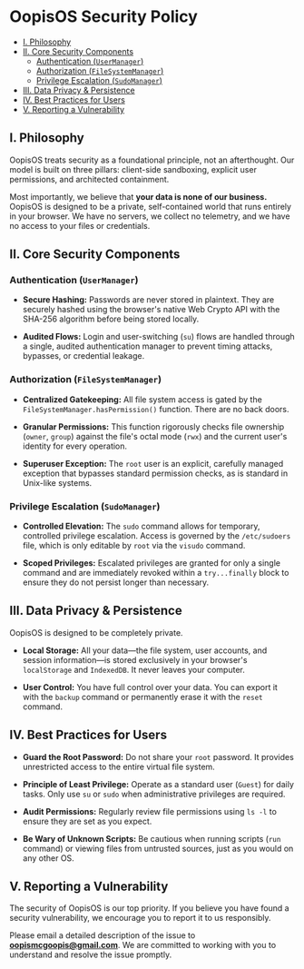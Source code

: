 # OopisOS Security Policy

- [I. Philosophy](#i-philosophy)
- [II. Core Security Components](#ii-core-security-components)
  - [Authentication (`UserManager`)](#authentication-usermanager)
  - [Authorization (`FileSystemManager`)](#authorization-filesystemmanager)
  - [Privilege Escalation (`SudoManager`)](#privilege-escalation-sudomanager)
- [III. Data Privacy & Persistence](#iii-data-privacy--persistence)
- [IV. Best Practices for Users](#iv-best-practices-for-users)
- [V. Reporting a Vulnerability](#v-reporting-a-vulnerability)

## I. Philosophy

OopisOS treats security as a foundational principle, not an afterthought. Our model is built on three pillars: client-side sandboxing, explicit user permissions, and architected containment.

Most importantly, we believe that **your data is none of our business.** OopisOS is designed to be a private, self-contained world that runs entirely in your browser. We have no servers, we collect no telemetry, and we have no access to your files or credentials.

## II. Core Security Components

### Authentication (`UserManager`)

- **Secure Hashing:** Passwords are never stored in plaintext. They are securely hashed using the browser's native Web Crypto API with the SHA-256 algorithm before being stored locally.

- **Audited Flows:** Login and user-switching (`su`) flows are handled through a single, audited authentication manager to prevent timing attacks, bypasses, or credential leakage.


### Authorization (`FileSystemManager`)

- **Centralized Gatekeeping:** All file system access is gated by the `FileSystemManager.hasPermission()` function. There are no back doors.

- **Granular Permissions:** This function rigorously checks file ownership (`owner`, `group`) against the file's octal mode (`rwx`) and the current user's identity for every operation.

- **Superuser Exception:** The `root` user is an explicit, carefully managed exception that bypasses standard permission checks, as is standard in Unix-like systems.


### Privilege Escalation (`SudoManager`)

- **Controlled Elevation:** The `sudo` command allows for temporary, controlled privilege escalation. Access is governed by the `/etc/sudoers` file, which is only editable by `root` via the `visudo` command.

- **Scoped Privileges:** Escalated privileges are granted for only a single command and are immediately revoked within a `try...finally` block to ensure they do not persist longer than necessary.


## III. Data Privacy & Persistence

OopisOS is designed to be completely private.

- **Local Storage:** All your data—the file system, user accounts, and session information—is stored exclusively in your browser's `localStorage` and `IndexedDB`. It never leaves your computer.

- **User Control:** You have full control over your data. You can export it with the `backup` command or permanently erase it with the `reset` command.


## IV. Best Practices for Users

- **Guard the Root Password:** Do not share your `root` password. It provides unrestricted access to the entire virtual file system.

- **Principle of Least Privilege:** Operate as a standard user (`Guest`) for daily tasks. Only use `su` or `sudo` when administrative privileges are required.

- **Audit Permissions:** Regularly review file permissions using `ls -l` to ensure they are set as you expect.

- **Be Wary of Unknown Scripts:** Be cautious when running scripts (`run` command) or viewing files from untrusted sources, just as you would on any other OS.


## V. Reporting a Vulnerability

The security of OopisOS is our top priority. If you believe you have found a security vulnerability, we encourage you to report it to us responsibly.

Please email a detailed description of the issue to **oopismcgoopis@gmail.com**. We are committed to working with you to understand and resolve the issue promptly.